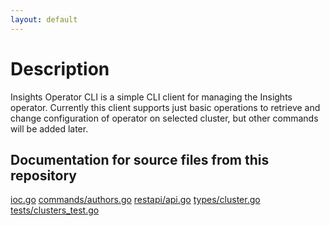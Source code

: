 ```yaml
---
layout: default
---
```

# Description

Insights Operator CLI is a simple CLI client for managing the Insights
operator. Currently this client supports just basic operations to retrieve and
change configuration of operator on selected cluster, but other commands will
be added later.

## Documentation for source files from this repository

[ioc.go](packages/ioc.html)
[commands/authors.go](packages/commands/authors.html)
[restapi/api.go](packages/restapi/api.html)
[types/cluster.go](packages/types/cluster.html)
[tests/clusters_test.go](packages/tests/clusters_test.html)
